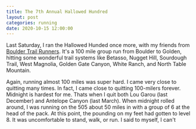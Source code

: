 ```yaml
---
title: The 7th Annual Hallowed Hundred
layout: post
categories: running
date: 2020-10-15 12:00:00
---
```


Last Saturday, I ran the Hallowed Hunded once more, with my friends from [Boulder Trail Runners](https://sites.google.com/view/bouldertrailrunners/home). It's a 100 mile group run from Boulder to Golden, hitting some wonderful trail systems like Betasso, Nugget Hill, Sourdough Trail, West Magnolia, Golden Gate Canyon, White Ranch, and North Table Mountain.

Again, running almost 100 miles was super hard. I came very close to quitting many times. In fact, I came close to quitting 100-milers forever. Midnight is hardest for me. Thats when I quit both Lou Garou (last December) and Antelope Canyon (last March). When midnight rolled around, I was running on the 505 about 50 miles in with a group of 6 at the head of the pack. At this point, the pounding on my feet had gotten to level 8. It was uncomfortable to stand, walk, or run. I said to myself, I can't

